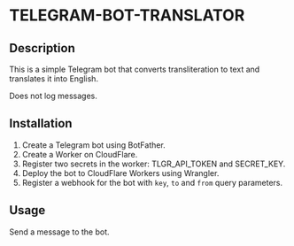 # TELEGRAM-BOT-TRANSLATOR

## Description

This is a simple Telegram bot that converts transliteration to text
and translates it into English.

Does not log messages.

## Installation

1. Create a Telegram bot using BotFather.
2. Create a Worker on CloudFlare.
3. Register two secrets in the worker: TLGR_API_TOKEN and SECRET_KEY.
4. Deploy the bot to CloudFlare Workers using Wrangler.
5. Register a webhook for the bot with `key`, `to` and `from` query parameters.

## Usage

Send a message to the bot.
